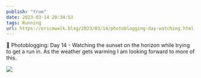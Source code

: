 ```yaml
---
publish: "true"
date: 2023-03-14 20:34:53
tags: Running
url: https://ericmwalk.blog/2023/03/14/photoblogging-day-watching.html
---
```


📸 Photoblogging: Day 14 - Watching the sunset on the horizon while trying to get a run in. As the weather gets warming I am looking forward to more of this.


![](https://ericmwalk.blog/uploads/2023/5520b9dee0.jpg)
